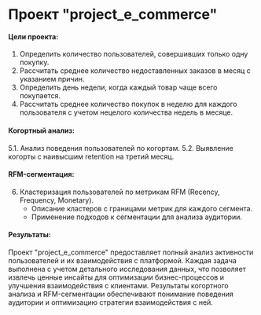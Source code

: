 # Проект "project_e_commerce"

#### Цели проекта:
1. Определить количество пользователей, совершивших только одну покупку.
2. Рассчитать среднее количество недоставленных заказов в месяц с указанием причин.
3. Определить день недели, когда каждый товар чаще всего покупается.
4. Рассчитать среднее количество покупок в неделю для каждого пользователя с учетом нецелого количества недель в месяце.

#### Когортный анализ:
5.1. Анализ поведения пользователей по когортам.
5.2. Выявление когорты с наивысшим retention на третий месяц.

#### RFM-сегментация:
6. Кластеризация пользователей по метрикам RFM (Recency, Frequency, Monetary).
   - Описание кластеров с границами метрик для каждого сегмента.
   - Применение подходов к сегментации для анализа аудитории.

#### Результаты:
Проект "project_e_commerce" предоставляет полный анализ активности пользователей и их взаимодействия с платформой. Каждая задача выполнена с учетом детального исследования данных, что позволяет извлечь ценные инсайты для оптимизации бизнес-процессов и улучшения взаимодействия с клиентами. Результаты когортного анализа и RFM-сегментации обеспечивают понимание поведения аудитории и оптимизацию стратегии взаимодействия с ней.
